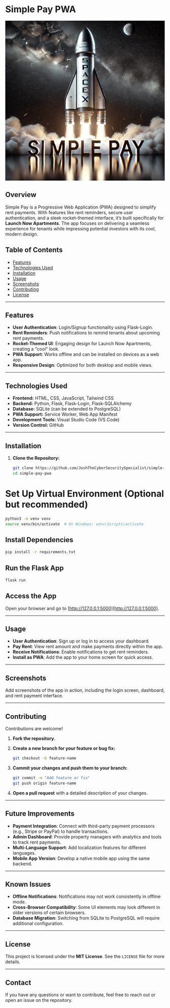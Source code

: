 # Simple Pay PWA

![Simple Pay Logo](./simplepay-rocket.webp)


## Overview

Simple Pay is a Progressive Web Application (PWA) designed to simplify rent payments. With features like rent reminders, secure user authentication, and a sleek rocket-themed interface, it’s built specifically for **Launch Now Apartments**. The app focuses on delivering a seamless experience for tenants while impressing potential investors with its cool, modern design.

## Table of Contents
- [Features](#features)
- [Technologies Used](#technologies-used)
- [Installation](#installation)
- [Usage](#usage)
- [Screenshots](#screenshots)
- [Contributing](#contributing)
- [License](#license)

---

## Features
- **User Authentication**: Login/Signup functionality using Flask-Login.
- **Rent Reminders**: Push notifications to remind tenants about upcoming rent payments.
- **Rocket-Themed UI**: Engaging design for Launch Now Apartments, creating a "cool" look.
- **PWA Support**: Works offline and can be installed on devices as a web app.
- **Responsive Design**: Optimized for both desktop and mobile views.

---

## Technologies Used
<ul>
  <li><strong>Frontend:</strong> HTML, CSS, JavaScript, Tailwind CSS</li>
  <li><strong>Backend:</strong> Python, Flask, Flask-Login, Flask-SQLAlchemy</li>
  <li><strong>Database:</strong> SQLite (can be extended to PostgreSQL)</li>
  <li><strong>PWA Support:</strong> Service Worker, Web App Manifest</li>
  <li><strong>Development Tools:</strong> Visual Studio Code (VS Code)</li>
  <li><strong>Version Control:</strong> GitHub</li>
</ul>

---

## Installation

1. **Clone the Repository:**
   ```bash
   git clone https://github.com/JoshTheCyberSecuritySpecialist/simple-pay-pwa.git
   cd simple-pay-pwa


# Set Up Virtual Environment (Optional but recommended)

```bash
python3 -m venv venv
source venv/bin/activate  # On Windows: venv\Scripts\activate
```

## Install Dependencies

```bash
pip install -r requirements.txt
```

## Run the Flask App

```bash
flask run
```

## Access the App
Open your browser and go to [http://127.0.0.1:5000](http://127.0.0.1:5000).

---

## Usage
- **User Authentication**: Sign up or log in to access your dashboard.
- **Pay Rent**: View rent amount and make payments directly within the app.
- **Receive Notifications**: Enable notifications to get rent reminders.
- **Install as PWA**: Add the app to your home screen for quick access.

---

## Screenshots
Add screenshots of the app in action, including the login screen, dashboard, and rent payment interface.

---

## Contributing
Contributions are welcome!

1. **Fork the repository.**  
2. **Create a new branch for your feature or bug fix:**

   ```bash
   git checkout -b feature-name
   ```

3. **Commit your changes and push them to your branch:**

   ```bash
   git commit -m "Add feature or fix"
   git push origin feature-name
   ```

4. **Open a pull request** with a detailed description of your changes.

---

## Future Improvements
- **Payment Integration**: Connect with third-party payment processors (e.g., Stripe or PayPal) to handle transactions.
- **Admin Dashboard**: Provide property managers with analytics and tools to track rent payments.
- **Multi-Language Support**: Add localization features for different languages.
- **Mobile App Version**: Develop a native mobile app using the same backend.

---

## Known Issues
- **Offline Notifications**: Notifications may not work consistently in offline mode.
- **Cross-Browser Compatibility**: Some UI elements may look different in older versions of certain browsers.
- **Database Migration**: Switching from SQLite to PostgreSQL will require additional configuration.

---

## License
This project is licensed under the **MIT License**. See the `LICENSE` file for more details.

---

## Contact
If you have any questions or want to contribute, feel free to reach out or open an issue on the repository.
